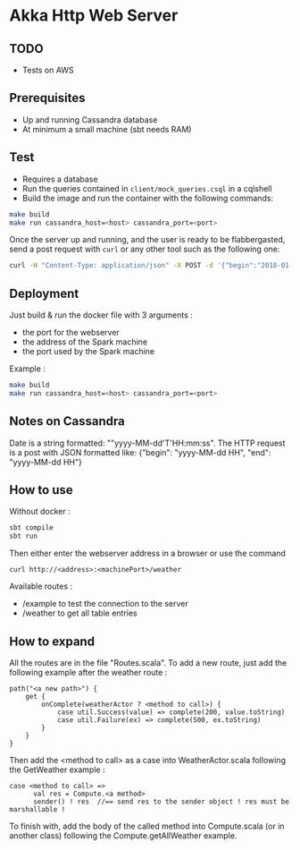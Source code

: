 # Akka Http Web Server

## TODO

* Tests on AWS

## Prerequisites

* Up and running Cassandra database
* At minimum a small machine (sbt needs RAM)

## Test

* Requires a database
* Run the queries contained in `client/mock_queries.csql` in a cqlshell
* Build the image and run the container with the following commands:
```sh
make build
make run cassandra_host=<host> cassandra_port=<port>
```

Once the server up and running, and the user is ready to be flabbergasted, send a post request with `curl` or any other
tool such as the following one:
```sh
curl -H "Content-Type: application/json" -X POST -d '{"begin":"2018-01-01 01","end":"2018-01-01 03"}' http://localhost:8080/weather
```


## Deployment

Just build & run the docker file with 3 arguments :
* the port for the webserver
* the address of the Spark machine
* the port used by the Spark machine

Example :
```sh
make build
make run cassandra_host=<host> cassandra_port=<port>
```

## Notes on Cassandra
Date is a string formatted: ""yyyy-MM-dd'T'HH:mm:ss".
The HTTP request is a post with JSON formatted like: {"begin": "yyyy-MM-dd HH", "end": "yyyy-MM-dd HH"}

## How to use
Without docker :
```sh
sbt compile
sbt run
```
Then either enter the webserver address in a browser or use the command 
```
curl http://<address>:<machinePort>/weather
```
Available routes :
* /example to test the connection to the server
* /weather to get all table entries

## How to expand
All the routes are in the file "Routes.scala". To add a new route, just add the following example after the weather route :
```
path("<a new path>") {
    get {
        onComplete(weatherActor ? <method to call>) {
        	case util.Success(value) => complete(200, value.toString)
        	case util.Failure(ex) => complete(500, ex.toString)
    	}
    }
}
```
Then add the \<method to call\> as a case into WeatherActor.scala following the GetWeather example :
```
case <method to call> =>
      val res = Compute.<a method>
      sender() ! res  //== send res to the sender object ! res must be marshallable !
```
To finish with, add the body of the called method into Compute.scala (or in another class) following the Compute.getAllWeather example.
